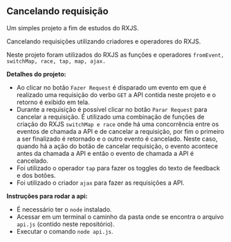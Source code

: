 ## Cancelando requisição

Um simples projeto a fim de estudos do RXJS. 

Cancelando requisições utilizando criadores e operadores do RXJS.

Neste projeto foram utilizados do RXJS as funções e operadores ``fromEvent, switchMap, race, tap, map, ajax.``


**Detalhes do projeto:**
 - Ao clicar no botão ``Fazer Request`` é disparado um evento em que é realizado uma requisição do verbo ``GET`` a API contida neste projeto e o retorno é exibido em tela.
 - Durante a requisição é possível clicar no botão ``Parar Request`` para cancelar a requisição. É utilizado uma combinação de funções de criação do RXJS ``switchMap e race`` onde há uma concorrência entre os eventos de chamada a API e de cancelar a requisição, por fim o primeiro a ser finalizado é retornado e o outro evento é cancelado. Neste caso, quando há a ação do botão de cancelar requisição, o evento acontece antes da chamada a API e então o evento de chamada a API é cancelado.
 - Foi utilizado o operador ``tap`` para fazer os toggles do texto de feedback e dos botões.
 - Foi utilizado o criador  ``ajax`` para fazer as requisições a API.

 **Instruções para rodar a api:**
- É necessário ter o ``node`` instalado.
- Acessar em um terminal o caminho da pasta onde se encontra o arquivo ``api.js`` (contido neste repositório).
- Executar o comando ``node api.js``.
